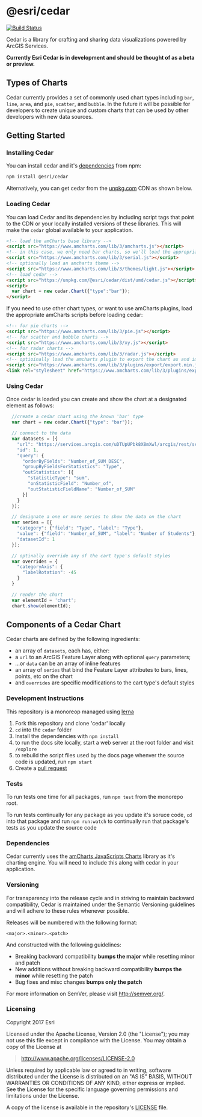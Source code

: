 # @esri/cedar

[![Build Status](https://travis-ci.org/Esri/cedar.svg?branch=master)](https://travis-ci.org/Esri/cedar)

Cedar is a library for crafting and sharing data visualizations powered by ArcGIS Services.

<!--
At the highest level, Cedar provides a simple chart API. Beyond that it is possible to create new and unique chart types that can be loaded and customized through interactions and styling depending on your needs.
-->

**Currently Esri Cedar is in development and should be thought of as a beta or preview.**

## Types of Charts

Cedar currently provides a set of commonly used chart types including `bar`, `line`, `area`, and `pie`, `scatter`, and `bubble`. In the future it will be possible for developers to create unique and custom charts that can be used by other developers with new data sources.
<!--
When starting with Cedar, we suggest that you begin by exploring the simple charts using your own data services. As you experiment with the interactions with Maps and more complex interaction you can also customize these charts with new capabilities such as legends, size scaling or labeling. Finally, you can fork and create completely custom chart templates that you then provide for other developers to use through Cedar.
-->

## Getting Started

### Installing Cedar

You can install cedar and it's [dependencies](#dependencies) from npm:
```bash
npm install @esri/cedar
```

Alternatively, you can get cedar from the [unpkg.com](https://unpkg.com/) CDN as shown below.

### Loading Cedar

You can load Cedar and its dependencies by including script tags that point to the CDN or your locally installed versions of these libraries. This will make the `cedar` global available to your application.

```html
<!-- load the amCharts base library -->
<script src="https://www.amcharts.com/lib/3/amcharts.js"></script>
<!-- in this case, we only need bar charts, so we'll load the appropriate amCharts script -->
<script src="https://www.amcharts.com/lib/3/serial.js"></script>
<!-- optionally load an amcharts theme -->
<script src="https://www.amcharts.com/lib/3/themes/light.js"></script>
<!-- load cedar -->
<script src="https://unpkg.com/@esri/cedar/dist/umd/cedar.js"></script>
<script>
  var chart = new cedar.Chart({"type":"bar"});
</script>
```

If you need to use other chart types, or want to use amCharts plugins, load the appropriate amCharts scripts before loading cedar:

```html
<!-- for pie charts -->
<script src="https://www.amcharts.com/lib/3/pie.js"></script>
<!-- for scatter and bubble charts -->
<script src="https://www.amcharts.com/lib/3/xy.js"></script>
<!-- for radar charts -->
<script src="https://www.amcharts.com/lib/3/radar.js"></script>
<!-- optioinally load the amcharts plugin to export the chart as and image or table -->
<script src="https://www.amcharts.com/lib/3/plugins/export/export.min.js"></script>
<link rel="stylesheet" href="https://www.amcharts.com/lib/3/plugins/export/export.css" type="text/css" media="all" />
```
<!-- TODO: JSAPI example -->
<!--
If you're using cedar with the [ArcGIS API for JavaScript](developers.arcgis.com/javascript/), you can declare packages for Cedar and its dependencies so that they can be loaded by Dojo's AMD loader:

```html
<link rel="stylesheet" href="https://js.arcgis.com/3.19/esri/css/esri.css">
<script>
  window.dojoConfig = {
    async: true,
    packages: [
      {
        name: 'amCharts',
        location: 'https://www.amcharts.com/lib/3',
        main: 'amcharts'
      }, {
        name: 'cedar',
        location: 'https://unpkg.com/@esri/cedar/dist/umd/',
        main: 'cedar'
      }
    ]
  };
</script>
<script src="https://js.arcgis.com/3.22/"></script>
<script>
  require(['amCharts', 'cedar', 'amCharts/serial'], function(AmCharts, cedar) {
    var chart = new cedar.Chart({"type": "bar"});
    ...
  });
</script>
```
-->

### Using Cedar

Once cedar is loaded you can create and show the chart at a designated element as follows:

```js
  //create a cedar chart using the known 'bar' type
  var chart = new cedar.Chart({"type": "bar"});

  // connect to the data
  var datasets = [{
    "url": "https://services.arcgis.com/uDTUpUPbk8X8mXwl/arcgis/rest/services/Public_Schools_in_Onondaga_County/FeatureServer/0",
    "id": 1,
    "query": {
      "orderByFields": "Number_of_SUM DESC",
      "groupByFieldsForStatistics": "Type",
      "outStatistics": [{
        "statisticType": "sum",
        "onStatisticField": "Number_of",
        "outStatisticFieldName": "Number_of_SUM"
      }]
    }
  }];

  // designate a one or more series to show the data on the chart
  var series = [{
    "category": {"field": "Type", "label": "Type"},
    "value": {"field": "Number_of_SUM", "label": "Number of Students"},
    "datasetId": 1
  }];

  // optinally override any of the cart type's default styles
  var overrides = {
    "categoryAxis": {
      "labelRotation": -45
    }
  }

  // render the chart
  var elementId = 'chart';
  chart.show(elementId);
```

<!-- See the [tutorial](http://esri.github.io/cedar/tutorial) to learn more. -->

<!-- TODO: demos -->
<!--
## Demos

Here is are [an extensive set of demos](http://esri.github.io/cedar/examples) showing the concepts of Cedar.
-->

## Components of a Cedar Chart

Cedar charts are defined by the following ingredients:

- an array of `datasets`, each has, either:
 - a `url` to an ArcGIS Feature Layer along with optional `query` parameters;
 - ...or `data` can be an array of inline features
- an array of `series` that bind the Feature Layer attributes to bars, lines, points, etc on the chart
- and `overrides` are specific modifications to the cart type's default styles

<!-- TODO: API docs -->
<!-- See the [API documentation](http://esri.github.io/cedar/api) for further details. -->

### Development Instructions

This repository is a monoreop managed using [lerna](https://github.com/lerna/lerna)

1. Fork this repository and clone 'cedar' locally
1. `cd` into the `cedar` folder
1. Install the dependencies with `npm install`
1. to run the docs site locally, start a web server at the root folder and visit `/explore`
1. to rebuild the script files used by the docs page whenver the source code is updated, run `npm start`
1. Create a [pull request](https://help.github.com/articles/creating-a-pull-request)

### Tests

To run tests one time for all packages, run `npm test` from the monorepo root.

To run tests continually for any package as you update it's soruce code, `cd` into that package and run `npm run:watch` to continually run that package's tests as you update the source code

### Dependencies

Cedar currently uses the [amCharts JavaScripts Charts](https://www.amcharts.com/javascript-charts/) library as it's charting engine. You will need to include this along with cedar in your application.

### Versioning

For transparency into the release cycle and in striving to maintain backward compatibility, Cedar is maintained under the Semantic Versioning guidelines and will adhere to these rules whenever possible.

Releases will be numbered with the following format:

`<major>.<minor>.<patch>`

And constructed with the following guidelines:

* Breaking backward compatibility **bumps the major** while resetting minor and patch
* New additions without breaking backward compatibility **bumps the minor** while resetting the patch
* Bug fixes and misc changes **bumps only the patch**

For more information on SemVer, please visit <http://semver.org/>.


### Licensing
Copyright 2017 Esri

Licensed under the Apache License, Version 2.0 (the "License");
you may not use this file except in compliance with the License.
You may obtain a copy of the License at

> http://www.apache.org/licenses/LICENSE-2.0

Unless required by applicable law or agreed to in writing, software
distributed under the License is distributed on an "AS IS" BASIS,
WITHOUT WARRANTIES OR CONDITIONS OF ANY KIND, either express or implied.
See the License for the specific language governing permissions and
limitations under the License.

A copy of the license is available in the repository's [LICENSE](./LICENSE) file.
